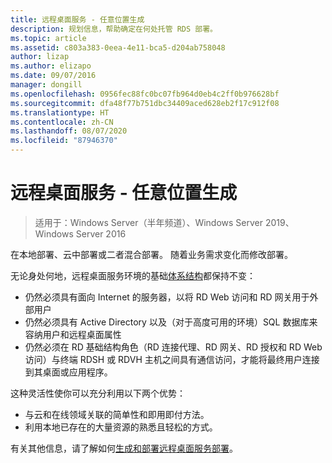 ```yaml
---
title: 远程桌面服务 - 任意位置生成
description: 规划信息，帮助确定在何处托管 RDS 部署。
ms.topic: article
ms.assetid: c803a383-0eea-4e11-bca5-d204ab758048
author: lizap
ms.author: elizapo
ms.date: 09/07/2016
manager: dongill
ms.openlocfilehash: 0956fec88fc0bc07fb964d0eb4c2ff0b976628bf
ms.sourcegitcommit: dfa48f77b751dbc34409aced628eb2f17c912f08
ms.translationtype: HT
ms.contentlocale: zh-CN
ms.lasthandoff: 08/07/2020
ms.locfileid: "87946370"
---
```

# <a name="remote-desktop-services---build-anywhere"></a>远程桌面服务 - 任意位置生成

>适用于：Windows Server（半年频道）、Windows Server 2019、Windows Server 2016

在本地部署、云中部署或二者混合部署。 随着业务需求变化而修改部署。

无论身处何地，远程桌面服务环境的基础[体系结构](desktop-hosting-logical-architecture.md)都保持不变：
- 仍然必须具有面向 Internet 的服务器，以将 RD Web 访问和 RD 网关用于外部用户
- 仍然必须具有 Active Directory 以及（对于高度可用的环境）SQL 数据库来容纳用户和远程桌面属性
- 仍然必须在 RD 基础结构角色（RD 连接代理、RD 网关、RD 授权和 RD Web 访问）与终端 RDSH 或 RDVH 主机之间具有通信访问，才能将最终用户连接到其桌面或应用程序。

这种灵活性使你可以充分利用以下两个优势：
- 与云和在线领域关联的简单性和即用即付方法。
- 利用本地已存在的大量资源的熟悉且轻松的方式。

有关其他信息，请了解如何[生成和部署远程桌面服务部署](rds-build-and-deploy.md)。